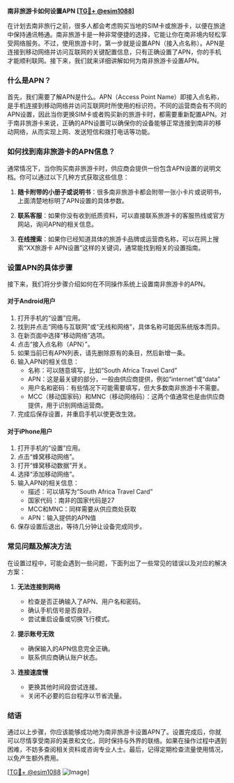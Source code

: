 **南非旅游卡如何设置APN [[TG💪+ @esim1088](https://t.me/s/esim1088)]**

在计划去南非旅行之前，很多人都会考虑购买当地的SIM卡或旅游卡，以便在旅途中保持通讯畅通。南非旅游卡是一种非常便捷的选择，它能让你在南非境内轻松享受网络服务。不过，使用旅游卡时，第一步就是设置APN（接入点名称）。APN是连接到移动网络并访问互联网的关键配置信息，只有正确设置了APN，你的手机才能顺利联网。接下来，我们就来详细讲解如何为南非旅游卡设置APN。

### 什么是APN？

首先，我们需要了解APN是什么。APN（Access Point Name）即接入点名称，是手机连接到移动网络并访问互联网时所使用的标识符。不同的运营商会有不同的APN设置，因此当你更换SIM卡或者购买新的旅游卡时，都需要重新配置APN。对于南非旅游卡来说，正确的APN设置可以确保你的设备能够正常连接到南非的移动网络，从而实现上网、发送短信和拨打电话等功能。

### 如何找到南非旅游卡的APN信息？

通常情况下，当你购买南非旅游卡时，供应商会提供一份包含APN设置的说明文档。你可以通过以下几种方式获取这些信息：

1. **随卡附带的小册子或说明书**：很多南非旅游卡都会附带一张小卡片或说明书，上面清楚地标明了APN设置的具体参数。
   
2. **联系客服**：如果你没有收到纸质资料，可以直接联系旅游卡的客服热线或官方网站，询问APN的相关信息。

3. **在线搜索**：如果你已经知道具体的旅游卡品牌或运营商名称，可以在网上搜索“XX旅游卡 APN设置”这样的关键词，通常能找到相关的设置指南。

### 设置APN的具体步骤

接下来，我们将分步骤介绍如何在不同操作系统上设置南非旅游卡的APN。

#### 对于Android用户

1. 打开手机的“设置”应用。
2. 找到并点击“网络与互联网”或“无线和网络”，具体名称可能因系统版本而异。
3. 在新页面中选择“移动网络”选项。
4. 点击“接入点名称（APN）”。
5. 如果当前已有APN列表，请先删除原有的条目，然后新增一条。
6. 输入APN的相关信息：
   - 名称：可以随意填写，比如“South Africa Travel Card”
   - APN：这是最关键的部分，一般由供应商提供，例如“internet”或“data”
   - 用户名和密码：有些情况下可能需要填写，但大多数南非旅游卡不需要。
   - MCC（移动国家码）和MNC（移动网络码）：这两个值通常也是由供应商提供，用于识别网络运营商。
7. 完成后保存设置，并重启手机以使更改生效。

#### 对于iPhone用户

1. 打开手机的“设置”应用。
2. 点击“蜂窝移动网络”。
3. 打开“蜂窝移动数据”开关。
4. 选择“添加移动网络”。
5. 输入APN的相关信息：
   - 描述：可以填写为“South Africa Travel Card”
   - 国家代码：南非的国家代码是27
   - MCC和MNC：同样需要从供应商处获取
   - APN：输入提供的APN值
6. 保存设置后退出，等待几分钟让设备完成同步。

### 常见问题及解决方法

在设置过程中，可能会遇到一些问题，下面列出了一些常见的错误以及对应的解决方案：

1. **无法连接到网络**  
   - 检查是否正确输入了APN、用户名和密码。
   - 确认手机信号是否良好。
   - 尝试重启设备或切换飞行模式。

2. **提示账号无效**  
   - 确保输入的APN信息完全正确。
   - 联系供应商确认账户状态。

3. **连接速度慢**  
   - 更换其他时间段尝试连接。
   - 关闭不必要的后台程序以节省流量。

### 结语

通过以上步骤，你应该能够成功地为南非旅游卡设置APN了。设置完成后，你就可以尽情享受南非的美景和文化，同时保持与外界的联络。如果在操作过程中遇到困难，不妨多查阅相关资料或咨询专业人士。最后，记得定期检查流量使用情况，以免产生额外费用。

[[TG💪+ @esim1088](https://t.me/s/esim1088) ![Image](https://i.postimg.cc/4NQfJmqS/Snipaste-2025-05-13-00-14-12.png)]